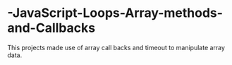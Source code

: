 # -JavaScript-Loops-Array-methods-and-Callbacks
This projects made use of array call backs and timeout to manipulate array data.
